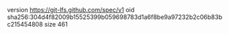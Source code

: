 version https://git-lfs.github.com/spec/v1
oid sha256:304d4f82009b15525399b059698783d1a6f8be9a97232b2c06b83bc215454808
size 461
